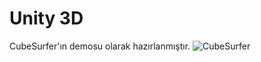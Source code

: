 # Unity 3D
CubeSurfer'ın demosu olarak hazırlanmıştır.
![CubeSurfer](https://user-images.githubusercontent.com/36369727/123330423-aa81ea80-d546-11eb-8d28-65aef1b99894.gif)
